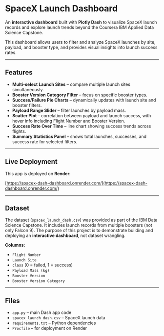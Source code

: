 # SpaceX Launch Dashboard

An **interactive dashboard** built with **Plotly Dash** to visualize SpaceX launch records and explore launch trends beyond the Coursera IBM Applied Data Science Capstone.

This dashboard allows users to filter and analyze SpaceX launches by site, payload, and booster type, and provides visual insights into launch success rates.

---

## Features

- **Multi-select Launch Sites** – compare multiple launch sites simultaneously.  
- **Booster Version Category Filter** – focus on specific booster types.  
- **Success/Failure Pie Charts** – dynamically updates with launch site and booster filters.  
- **Payload Range Slider** – filter launches by payload mass.  
- **Scatter Plot** – correlation between payload and launch success, with hover info including Flight Number and Booster Version.  
- **Success Rate Over Time** – line chart showing success trends across flights.  
- **Summary Statistics Panel** – shows total launches, successes, and success rate for selected filters.  

---

## Live Deployment

This app is deployed on **Render**:

[https://spacex-dash-dashboard.onrender.com/](https://spacex-dash-dashboard.onrender.com/)

---

## Dataset

The dataset (`spacex_launch_dash.csv`) was provided as part of the IBM Data Science Capstone. It includes launch records from multiple boosters (not only Falcon 9). The purpose of this project is to demonstrate building and deploying an **interactive dashboard**, not dataset wrangling.

**Columns:**

- `Flight Number`  
- `Launch Site`  
- `class` (0 = failed, 1 = success)  
- `Payload Mass (kg)`  
- `Booster Version`  
- `Booster Version Category`  

---

## Files

- `app.py` – main Dash app code  
- `spacex_launch_dash.csv` – SpaceX launch data  
- `requirements.txt` – Python dependencies  
- `Procfile` – for deployment on Render 
